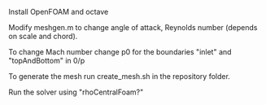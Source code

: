 Install OpenFOAM and octave

Modify meshgen.m to change angle of attack, Reynolds number (depends on scale and chord).

To change Mach number change p0 for the boundaries "inlet" and "topAndBottom" in 0/p 

To generate the mesh run create_mesh.sh in the repository folder.

Run the solver using "rhoCentralFoam?"
